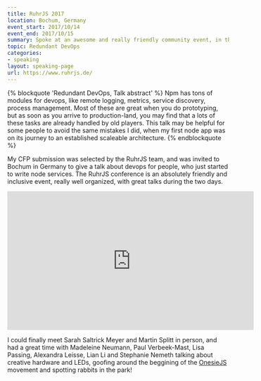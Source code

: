 ```yaml
---
title: RuhrJS 2017
location: Bochum, Germany
event_start: 2017/10/14
event_end: 2017/10/15
summary: Spoke at an awesome and really friendly community event, in the Ruhr Valley
topic: Redundant DevOps
categories:
- speaking
layout: speaking-page
url: https://www.ruhrjs.de/
---
```


{% blockquote 'Redundant DevOps, Talk abstract' %}
Npm has tons of modules for devops, like remote logging, metrics, service discovery, process management. Most of these are great when you do prototyping, but as soon as you arrive to production-land, you may find that a lots of these tasks are already handled by old players. This talk may be helpful for some people to avoid the same mistakes I did, when my first node app was on its journey to an established scaleable architecture.
{% endblockquote %}

My CFP submission was selected by the RuhrJS team, and was invited to Bochum in Germany to give a talk about devops for people, who just started to write node services. The RuhrJS conference is an absolutely friendly and inclusive event, really well organized, with great talks during the two days.

<iframe width="560" height="315" src="https://www.youtube.com/embed/3SMbGRVRUsc" frameborder="0" gesture="media" allow="encrypted-media" allowfullscreen></iframe>

I could finally meet Sarah Saltrick Meyer and Martin Splitt in person, and had a great time with Madeleine Neumann, Paul Verbeek-Mast, Lisa Passing, Alexandra Leisse, Lian Li and Stephanie Nemeth talking about creative hardware and LEDs, goofing around the beggining of the [OnesieJS](https://twitter.com/onesiejs) movement and spotting rabbits in the park!